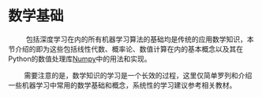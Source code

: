 # 数学基础

&emsp; &emsp;
包括深度学习在内的所有机器学习算法的基础均是传统的应用数学知识，本节介绍的即为这些包括线性代数、概率论、数值计算在内的基本概念以及其在Python的数值处理库[Numpy](http://www.numpy.org)中的用法和实现。

&emsp;&emsp;
需要注意的是，数学知识的学习是一个长效的过程，这里仅简单罗列和介绍一些机器学习中常用的数学基础和概念，系统性的学习建议参考相关教材。
